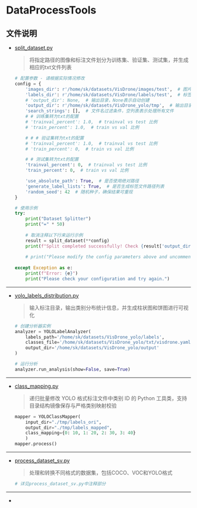 # DataProcessTools

## 文件说明

-  [split_dataset.py](./split_dataset.py)
    > 将指定路径的图像和标注文件划分为训练集、验证集、测试集，并生成相应的txt文件列表
    ```python
    # 配置参数 - 请根据实际情况修改
    config = {
        'images_dir': r'/home/sk/datasets/VisDrone/images/test',  # 图片目录路径
        'labels_dir': r'/home/sk/datasets/VisDrone/labels/test',  # 标签目录路径，如果与images_dir相同可设为None
        # 'output_dir': None,  # 输出目录，None表示自动创建
        'output_dir': r'/home/sk/datasets/VisDrone_yolo/tmp',  # 输出目录，None表示自动创建
        'search_strings': [],  # 文件名过滤条件，空列表表示处理所有文件
        # # 训练集转为txt的配置
        # 'trainval_percent': 1.0,  # trainval vs test 比例
        # 'train_percent': 1.0,  # train vs val 比例

        # # # 验证集转为txt的配置
        # 'trainval_percent': 1.0,  # trainval vs test 比例
        # 'train_percent': 0,  # train vs val 比例

        # # 测试集转为txt的配置
        'trainval_percent': 0,  # trainval vs test 比例
        'train_percent': 0,  # train vs val 比例

        'use_absolute_path': True,  # 是否使用绝对路径
        'generate_label_lists': True,  # 是否生成标签文件路径列表
        'random_seed': 42  # 随机种子，确保结果可重现
    }
    
    # 使用示例
    try:
        print("Dataset Splitter")
        print("=" * 50)
        
        # 取消注释以下行来运行示例
        result = split_dataset(**config)
        print(f"Split completed successfully! Check {result['output_dir']} for results.")
        
        # print("Please modify the config parameters above and uncomment the function call to run.")
        
    except Exception as e:
        print(f"Error: {e}")
        print("Please check your configuration and try again.")
    ```

---

-  [yolo_labels_distribution.py](./yolo_labels_distribution.py)

    > 输入标注目录，输出类别分布统计信息，并生成柱状图和饼图进行可视化
    ```python
    # 创建分析器实例
    analyzer = YOLOLabelAnalyzer(
        labels_path='/home/sk/datasets/VisDrone_yolo/labels',
        classes_file='/home/sk/datasets/VisDrone_yolo/txt/visdrone.yaml',
        output_dir='/home/sk/datasets/VisDrone_yolo/output'
    )
    
    # 运行分析
    analyzer.run_analysis(show=False, save=True)
    ```
---

- [class_mapping.py](./class_mapping.py)
    > 递归批量修改 YOLO 格式标注文件中类别 ID 的 Python 工具类，支持目录结构镜像保存与严格类别映射校验
    ```python
    mapper = YOLOClassMapper(
        input_dir="./tmp/labels_ori",
        output_dir="./tmp/labels_mapped",
        class_mapping={0: 10, 1: 20, 2: 30, 3: 40}
        )
    mapper.process()    

    ```
---

- [process_dataset_sv.py](./process_dataset_sv.py)
    > 处理和转换不同格式的数据集，包括COCO、VOC和YOLO格式
    ```python
    # 详见process_dataset_sv.py中注释部分
    
    ```
---

- []()
    > 
    ```python

    ```
